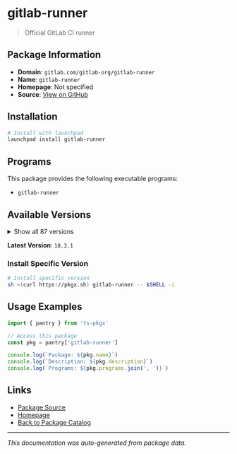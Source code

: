 # gitlab-runner

> Official GitLab CI runner

## Package Information

- **Domain**: `gitlab.com/gitlab-org/gitlab-runner`
- **Name**: `gitlab-runner`
- **Homepage**: Not specified
- **Source**: [View on GitHub](https://github.com/pkgxdev/pantry/tree/main/projects/gitlab.com/gitlab-org/gitlab-runner/package.yml)

## Installation

```bash
# Install with launchpad
launchpad install gitlab-runner
```

## Programs

This package provides the following executable programs:

- `gitlab-runner`

## Available Versions

<details>
<summary>Show all 87 versions</summary>

- `18.3.1`, `18.3.0`, `18.2.2`, `18.2.1`, `18.2.0`
- `18.1.3`, `18.1.2`, `18.1.1`, `18.1.0`, `18.0.5`
- `18.0.4`, `18.0.3`, `18.0.2`, `18.0.1`, `18.0.0`
- `17.11.4`, `17.11.3`, `17.11.2`, `17.11.1`, `17.11.0`
- `17.10.2`, `17.10.1`, `17.10.0`, `17.9.3`, `17.9.2`
- `17.9.1`, `17.9.0`, `17.8.5`, `17.8.4`, `17.8.3`
- `17.8.2`, `17.8.1`, `17.8.0`, `17.7.1`, `17.7.0`
- `17.6.0`, `17.5.5`, `17.5.4`, `17.5.3`, `17.5.2`
- `17.5.1`, `17.5.0`, `17.4.2`, `17.4.1`, `17.4.0`
- `17.3.3`, `17.3.2`, `17.3.1`, `17.3.0`, `17.2.3`
- `17.2.2`, `17.2.1`, `17.2.0`, `17.1.2`, `17.1.1`
- `17.1.0`, `17.0.3`, `17.0.2`, `17.0.1`, `17.0.0`
- `16.11.4`, `16.11.3`, `16.11.2`, `16.11.1`, `16.11.0`
- `16.10.1`, `16.10.0`, `16.9.2`, `16.9.1`, `16.9.0`
- `16.8.1`, `16.8.0`, `16.7.0`, `16.6.2`, `16.6.1`
- `16.6.0`, `16.5.0`, `16.4.2`, `16.4.1`, `16.4.0`
- `16.3.3`, `16.3.2`, `16.3.1`, `16.3.0`, `16.2.3`
- `16.2.2`, `16.2.1`

</details>

**Latest Version**: `18.3.1`

### Install Specific Version

```bash
# Install specific version
sh <(curl https://pkgx.sh) gitlab-runner -- $SHELL -i
```

## Usage Examples

```typescript
import { pantry } from 'ts-pkgx'

// Access this package
const pkg = pantry['gitlab-runner']

console.log(`Package: ${pkg.name}`)
console.log(`Description: ${pkg.description}`)
console.log(`Programs: ${pkg.programs.join(', ')}`)
```

## Links

- [Package Source](https://github.com/pkgxdev/pantry/tree/main/projects/gitlab.com/gitlab-org/gitlab-runner/package.yml)
- [Homepage](#)
- [Back to Package Catalog](../../../../package-catalog.md)

---

*This documentation was auto-generated from package data.*
